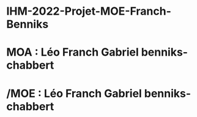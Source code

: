 # IHM-2022-Projet-MOE-Franch-Benniks

# MOA : Léo Franch Gabriel benniks-chabbert

# /MOE : Léo Franch Gabriel benniks-chabbert
